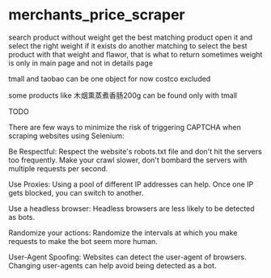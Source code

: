 # merchants_price_scraper

search product without weight
get the best matching product
open it and select the right weight
if it exists do another matching to select the best product with that weight and flawor, that is what to return
sometimes weight is only in main page and not in details page

tmall and taobao can be one object for now
costco excluded

some products like 木烟熏蒸煮香肠200g can be found only with tmall

TODO

There are few ways to minimize the risk of triggering CAPTCHA when scraping websites using Selenium:

Be Respectful: Respect the website's robots.txt file and don't hit the servers too frequently. Make your crawl slower, don't bombard the servers with multiple requests per second.

Use Proxies: Using a pool of different IP addresses can help. Once one IP gets blocked, you can switch to another.

Use a headless browser: Headless browsers are less likely to be detected as bots.

Randomize your actions: Randomize the intervals at which you make requests to make the bot seem more human.

User-Agent Spoofing: Websites can detect the user-agent of browsers. Changing user-agents can help avoid being detected as a bot.